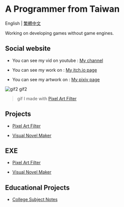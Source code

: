 # A Programmer from Taiwan
English | [繁體中文](https://github.com/JingShing/JingShing/blob/main/README_TCH.md)

Working on developing games without game engines.

## Social website

* You can see my vid on youtube : [My channel](https://www.youtube.com/channel/UC2cU-8zZmT8uXfjdTQqD7QQ)

* You can see my work on : [My itch.io page](https://jingshing.itch.io/)

* You can see my artwork on : [My pixiv page](https://www.pixiv.net/users/17213989)

![gif2 gif2](https://github.com/JingShing/Pixel-Art-transform-in-python/blob/main/sample/gif2.gif)
> gif I made with [Pixel Art Filter](https://jingshing.itch.io/pixel-art-filter)

## Projects

* [Pixel Art Filter](https://github.com/JingShing/Pixel-Art-transform-in-python)

* [Visual Novel Maker](https://github.com/JingShing/Visual-Novel-Editor)

## EXE

* [Pixel Art Filter](https://jingshing.itch.io/pixel-art-filter)

* [Visual Novel Maker](https://github.com/JingShing/Visual-Novel-Editor)

## Educational Projects
* [College Subject Notes](https://github.com/university-subject/.github/blob/main/profile/README.md)
